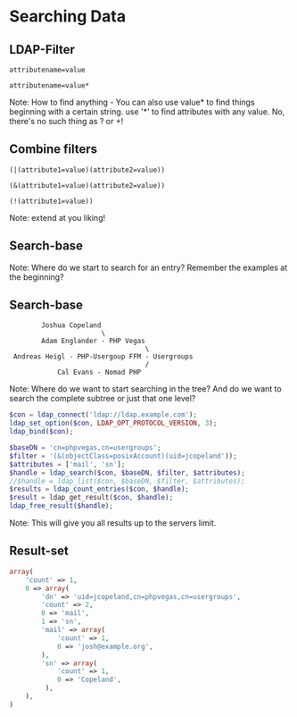 # Searching Data




## LDAP-Filter

<pre><code class="php hljs">attributename=value</code></pre><!-- .element: class="fragment" -->
<pre><code class="php hljs">attributename=value*</code></pre><!-- .element: class="fragment" -->

Note:
How to find anything - You can also use value* to find things beginning with a certain string.
use '*' to find attributes with any value. No, there's no such thing as ? or +!




## Combine filters

<pre><code class="php hljs">(|(attribute1=value)(attribute2=value))</code></pre><!-- .element: class="fragment" -->
<pre><code class="php hljs">(&(attribute1=value)(attribute2=value))</code></pre><!-- .element: class="fragment" -->
<pre><code class="php hljs">(!(attribute1=value))</code></pre><!-- .element: class="fragment" -->

Note:
extend at you liking!




## Search-base

Note:
Where do we start to search for an entry? Remember the examples at the beginning?




## Search-base

```plain
        Joshua Copeland
                       \
        Adam Englander - PHP Vegas
                                  \
 Andreas Heigl - PHP-Usergoup FFM - Usergroups
                                  /
            Cal Evans - Nomad PHP
```
Note:
Where do we want to start searching in the tree? And do we want to search the complete subtree or just that one level?




```php
$con = ldap_connect('ldap://ldap.example.com');
ldap_set_option($con, LDAP_OPT_PROTOCOL_VERSION, 3);
ldap_bind($con);

$baseDN = 'cn=phpvegas,cn=usergroups';
$filter = '(&(objectClass=posixAccount)(uid=jcopeland'));
$attributes = ['mail', 'sn'];
$handle = ldap_search($con, $baseDN, $filter, $attributes);
//$handle = ldap_list($con, $baseDN, $filter, $attributes);
$results = ldap_count_entries($con, $handle);
$result = ldap_get_result($con, $handle);
ldap_free_result($handle);
```
Note:
This will give you all results up to the servers limit.




## Result-set




```php
array(
    'count' => 1,
    0 => array(
        'dn' => 'uid=jcopeland,cn=phpvegas,cn=usergroups',
        'count' => 2,
        0 => 'mail',
        1 => 'sn',
        'mail' => array(
            'count' => 1,
            0 => 'josh@example.org',
        ),
        'sn' => array(
            'count' => 1,
            0 => 'Copeland',
         ),
    ),
)
```